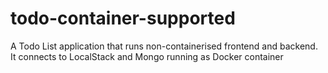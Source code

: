 # todo-container-supported
A Todo List application that runs non-containerised frontend and backend. It connects to LocalStack and Mongo running as Docker container
